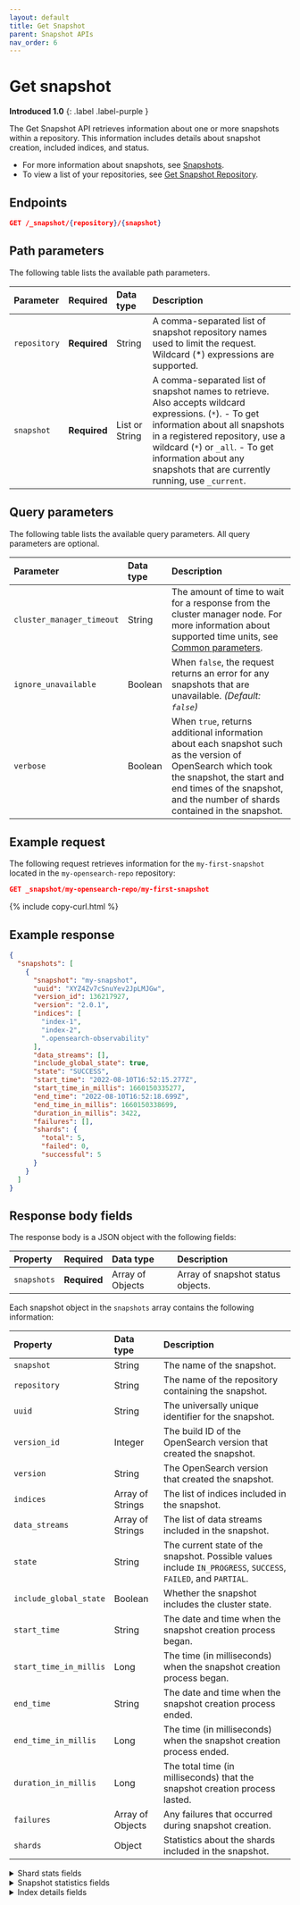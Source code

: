 ```yaml
---
layout: default
title: Get Snapshot
parent: Snapshot APIs
nav_order: 6
---
```


# Get snapshot
**Introduced 1.0**
{: .label .label-purple }

The Get Snapshot API retrieves information about one or more snapshots within a repository. This information includes details about snapshot creation, included indices, and status.

* For more information about snapshots, see [Snapshots]({{site.url}}{{site.baseurl}}/opensearch/snapshots/index).
* To view a list of your repositories, see [Get Snapshot Repository]({{site.url}}{{site.baseurl}}/api-reference/snapshots/get-snapshot-repository).


<!-- spec_insert_start
api: snapshot.get
component: endpoints
-->
## Endpoints
```json
GET /_snapshot/{repository}/{snapshot}
```
<!-- spec_insert_end -->


<!-- spec_insert_start
api: snapshot.get
component: path_parameters
-->
## Path parameters

The following table lists the available path parameters.

| Parameter | Required | Data type | Description |
| :--- | :--- | :--- | :--- |
| `repository` | **Required** | String | A comma-separated list of snapshot repository names used to limit the request. Wildcard (*) expressions are supported. |
| `snapshot` | **Required** | List or String | A comma-separated list of snapshot names to retrieve. Also accepts wildcard expressions. (`*`). - To get information about all snapshots in a registered repository, use a wildcard (`*`) or `_all`. - To get information about any snapshots that are currently running, use `_current`. |

<!-- spec_insert_end -->

<!-- spec_insert_start
api: snapshot.get
component: query_parameters
include_deprecated: false
-->
## Query parameters

The following table lists the available query parameters. All query parameters are optional.

| Parameter | Data type | Description |
| :--- | :--- | :--- |
| `cluster_manager_timeout` | String | The amount of time to wait for a response from the cluster manager node. For more information about supported time units, see [Common parameters]({{site.url}}{{site.baseurl}}/api-reference/common-parameters/#time-units). |
| `ignore_unavailable` | Boolean | When `false`, the request returns an error for any snapshots that are unavailable. _(Default: `false`)_ |
| `verbose` | Boolean | When `true`, returns additional information about each snapshot such as the version of OpenSearch which took the snapshot, the start and end times of the snapshot, and the number of shards contained in the snapshot. |

<!-- spec_insert_end -->

<!-- spec_insert_start
api: snapshot.get
component: request_body_parameters
-->
<!-- API snapshot.get does NOT have a request_body_parameters component -->
<!-- spec_insert_end -->



## Example request

The following request retrieves information for the `my-first-snapshot` located in the `my-opensearch-repo` repository:

````json
GET _snapshot/my-opensearch-repo/my-first-snapshot
````
{% include copy-curl.html %}

## Example response

```json
{
  "snapshots": [
    {
      "snapshot": "my-snapshot",
      "uuid": "XYZ4Zv7cSnuYev2JpLMJGw",
      "version_id": 136217927,
      "version": "2.0.1",
      "indices": [
        "index-1",
        "index-2",
        ".opensearch-observability"
      ],
      "data_streams": [],
      "include_global_state": true,
      "state": "SUCCESS",
      "start_time": "2022-08-10T16:52:15.277Z",
      "start_time_in_millis": 1660150335277,
      "end_time": "2022-08-10T16:52:18.699Z",
      "end_time_in_millis": 1660150338699,
      "duration_in_millis": 3422,
      "failures": [],
      "shards": {
        "total": 5,
        "failed": 0,
        "successful": 5
      }
    }
  ]
}
```

## Response body fields

The response body is a JSON object with the following fields:

| Property | Required | Data type | Description |
| :--- | :--- | :--- | :--- |
| `snapshots` | **Required** | Array of Objects | Array of snapshot status objects. |

Each snapshot object in the `snapshots` array contains the following information:

| Property | Data type | Description |
| :--- | :--- | :--- |
| `snapshot` | String | The name of the snapshot. |
| `repository` | String | The name of the repository containing the snapshot. |
| `uuid` | String | The universally unique identifier for the snapshot. |
| `version_id` | Integer | The build ID of the OpenSearch version that created the snapshot. |
| `version` | String | The OpenSearch version that created the snapshot. |
| `indices` | Array of Strings | The list of indices included in the snapshot. |
| `data_streams` | Array of Strings | The list of data streams included in the snapshot. |
| `state` | String | The current state of the snapshot. Possible values include `IN_PROGRESS`, `SUCCESS`, `FAILED`, and `PARTIAL`. |
| `include_global_state` | Boolean | Whether the snapshot includes the cluster state. |
| `start_time` | String | The date and time when the snapshot creation process began. |
| `start_time_in_millis` | Long | The time (in milliseconds) when the snapshot creation process began. |
| `end_time` | String | The date and time when the snapshot creation process ended. |
| `end_time_in_millis` | Long | The time (in milliseconds) when the snapshot creation process ended. |
| `duration_in_millis` | Long | The total time (in milliseconds) that the snapshot creation process lasted. |
| `failures` | Array of Objects | Any failures that occurred during snapshot creation. |
| `shards` | Object | Statistics about the shards included in the snapshot. |

<details markdown="block">
  <summary>
    Shard stats fields
  </summary>
  {: .text-delta}

The `shards` object contains the following fields:

| Property | Data type | Description |
| :--- | :--- | :--- |
| `total` | Integer | The total number of shards included in the snapshot. |
| `failed` | Integer | The number of shards that failed to be stored in the repository. |
| `successful` | Integer | The number of shards successfully stored in the repository. |

</details>

<details markdown="block">
  <summary>
    Snapshot statistics fields
  </summary>
  {: .text-delta}

The `stats` object contains the following fields:

| Property | Data type | Description |
| :--- | :--- | :--- |
| `incremental` | Object | Statistics about incremental snapshot data, including `file_count` and `size_in_bytes`. |
| `total` | Object | Statistics about total snapshot data, including `file_count` and `size_in_bytes`. |
| `start_time_in_millis` | Integer | The time (in milliseconds) when the snapshot process began. |
| `time_in_millis` | Integer | Total time (in milliseconds) the snapshot process took. |

</details>

<details markdown="block">
  <summary>
    Index details fields
  </summary>
  {: .text-delta}

For each index in the `indices` object, the response includes:

| Property | Data type | Description |
| :--- | :--- | :--- |
| `shards_stats` | Object | Statistics about index shards, including counts for various states. |
| `stats` | Object | Detailed statistics about the index snapshot. |
| `shards` | Object | Information about individual shards, including their stage and statistics. |

</details>
